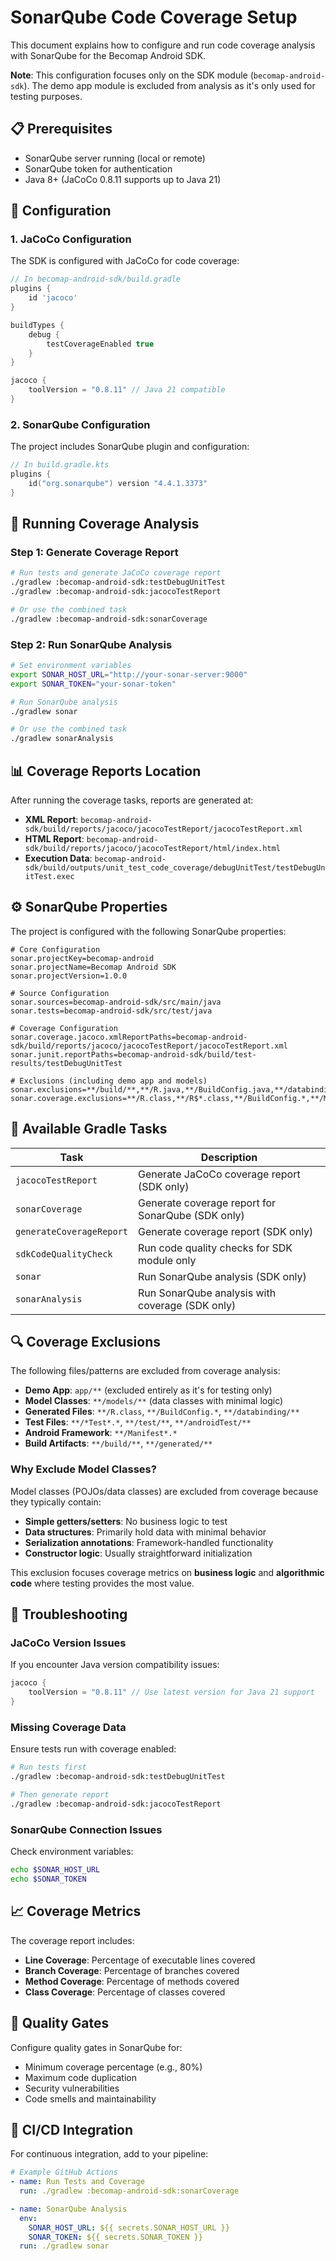 # SonarQube Code Coverage Setup

This document explains how to configure and run code coverage analysis with SonarQube for the Becomap Android SDK.

**Note**: This configuration focuses only on the SDK module (`becomap-android-sdk`). The demo app module is excluded from analysis as it's only used for testing purposes.

## 📋 **Prerequisites**

- SonarQube server running (local or remote)
- SonarQube token for authentication
- Java 8+ (JaCoCo 0.8.11 supports up to Java 21)

## 🔧 **Configuration**

### 1. **JaCoCo Configuration**
The SDK is configured with JaCoCo for code coverage:

```gradle
// In becomap-android-sdk/build.gradle
plugins {
    id 'jacoco'
}

buildTypes {
    debug {
        testCoverageEnabled true
    }
}

jacoco {
    toolVersion = "0.8.11" // Java 21 compatible
}
```

### 2. **SonarQube Configuration**
The project includes SonarQube plugin and configuration:

```kotlin
// In build.gradle.kts
plugins {
    id("org.sonarqube") version "4.4.1.3373"
}
```

## 🚀 **Running Coverage Analysis**

### **Step 1: Generate Coverage Report**
```bash
# Run tests and generate JaCoCo coverage report
./gradlew :becomap-android-sdk:testDebugUnitTest
./gradlew :becomap-android-sdk:jacocoTestReport

# Or use the combined task
./gradlew :becomap-android-sdk:sonarCoverage
```

### **Step 2: Run SonarQube Analysis**
```bash
# Set environment variables
export SONAR_HOST_URL="http://your-sonar-server:9000"
export SONAR_TOKEN="your-sonar-token"

# Run SonarQube analysis
./gradlew sonar

# Or use the combined task
./gradlew sonarAnalysis
```

## 📊 **Coverage Reports Location**

After running the coverage tasks, reports are generated at:

- **XML Report**: `becomap-android-sdk/build/reports/jacoco/jacocoTestReport/jacocoTestReport.xml`
- **HTML Report**: `becomap-android-sdk/build/reports/jacoco/jacocoTestReport/html/index.html`
- **Execution Data**: `becomap-android-sdk/build/outputs/unit_test_code_coverage/debugUnitTest/testDebugUnitTest.exec`

## ⚙️ **SonarQube Properties**

The project is configured with the following SonarQube properties:

```properties
# Core Configuration
sonar.projectKey=becomap-android
sonar.projectName=Becomap Android SDK
sonar.projectVersion=1.0.0

# Source Configuration
sonar.sources=becomap-android-sdk/src/main/java
sonar.tests=becomap-android-sdk/src/test/java

# Coverage Configuration
sonar.coverage.jacoco.xmlReportPaths=becomap-android-sdk/build/reports/jacoco/jacocoTestReport/jacocoTestReport.xml
sonar.junit.reportPaths=becomap-android-sdk/build/test-results/testDebugUnitTest

# Exclusions (including demo app and models)
sonar.exclusions=**/build/**,**/R.java,**/BuildConfig.java,**/databinding/**,**/generated/**,app/**
sonar.coverage.exclusions=**/R.class,**/R$*.class,**/BuildConfig.*,**/Manifest*.*,**/*Test*.*,**/models/**
```

## 🎯 **Available Gradle Tasks**

| Task | Description |
|------|-------------|
| `jacocoTestReport` | Generate JaCoCo coverage report (SDK only) |
| `sonarCoverage` | Generate coverage report for SonarQube (SDK only) |
| `generateCoverageReport` | Generate coverage report (SDK only) |
| `sdkCodeQualityCheck` | Run code quality checks for SDK module only |
| `sonar` | Run SonarQube analysis (SDK only) |
| `sonarAnalysis` | Run SonarQube analysis with coverage (SDK only) |

## 🔍 **Coverage Exclusions**

The following files/patterns are excluded from coverage analysis:

- **Demo App**: `app/**` (excluded entirely as it's for testing only)
- **Model Classes**: `**/models/**` (data classes with minimal logic)
- **Generated Files**: `**/R.class`, `**/BuildConfig.*`, `**/databinding/**`
- **Test Files**: `**/*Test*.*`, `**/test/**`, `**/androidTest/**`
- **Android Framework**: `**/Manifest*.*`
- **Build Artifacts**: `**/build/**`, `**/generated/**`

### Why Exclude Model Classes?

Model classes (POJOs/data classes) are excluded from coverage because they typically contain:
- **Simple getters/setters**: No business logic to test
- **Data structures**: Primarily hold data with minimal behavior
- **Serialization annotations**: Framework-handled functionality
- **Constructor logic**: Usually straightforward initialization

This exclusion focuses coverage metrics on **business logic** and **algorithmic code** where testing provides the most value.

## 🐛 **Troubleshooting**

### **JaCoCo Version Issues**
If you encounter Java version compatibility issues:
```gradle
jacoco {
    toolVersion = "0.8.11" // Use latest version for Java 21 support
}
```

### **Missing Coverage Data**
Ensure tests run with coverage enabled:
```bash
# Run tests first
./gradlew :becomap-android-sdk:testDebugUnitTest

# Then generate report
./gradlew :becomap-android-sdk:jacocoTestReport
```

### **SonarQube Connection Issues**
Check environment variables:
```bash
echo $SONAR_HOST_URL
echo $SONAR_TOKEN
```

## 📈 **Coverage Metrics**

The coverage report includes:
- **Line Coverage**: Percentage of executable lines covered
- **Branch Coverage**: Percentage of branches covered
- **Method Coverage**: Percentage of methods covered
- **Class Coverage**: Percentage of classes covered

## 🎯 **Quality Gates**

Configure quality gates in SonarQube for:
- Minimum coverage percentage (e.g., 80%)
- Maximum code duplication
- Security vulnerabilities
- Code smells and maintainability

## 📝 **CI/CD Integration**

For continuous integration, add to your pipeline:

```yaml
# Example GitHub Actions
- name: Run Tests and Coverage
  run: ./gradlew :becomap-android-sdk:sonarCoverage

- name: SonarQube Analysis
  env:
    SONAR_HOST_URL: ${{ secrets.SONAR_HOST_URL }}
    SONAR_TOKEN: ${{ secrets.SONAR_TOKEN }}
  run: ./gradlew sonar
```
